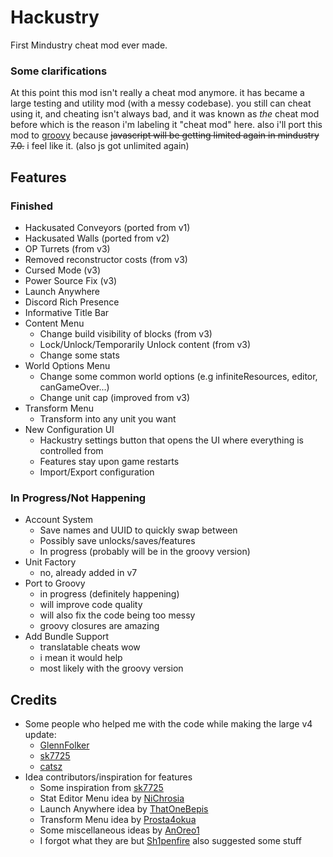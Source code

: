 # Hackustry
First Mindustry cheat mod ever made.

### Some clarifications
At this point this mod isn't really a cheat mod anymore. it has became a large testing and utility mod (with a messy codebase). you still can cheat using it, and cheating isn't always bad, and it was known as *the* cheat mod before which is the reason i'm labeling it "cheat mod" here. also i'll port this mod to [groovy](https://groovy-lang.org/) because ~~javascript will be getting limited again in mindustry 7.0.~~ i feel like it. (also js got unlimited again)

## Features
### Finished
- Hackusated Conveyors (ported from v1)
- Hackusated Walls (ported from v2)
- OP Turrets (from v3)
- Removed reconstructor costs (from v3)
- Cursed Mode (v3)
- Power Source Fix (v3)
- Launch Anywhere
- Discord Rich Presence
- Informative Title Bar
- Content Menu
    * Change build visibility of blocks (from v3)
    * Lock/Unlock/Temporarily Unlock content (from v3)
    * Change some stats
- World Options Menu
    * Change some common world options (e.g infiniteResources, editor, canGameOver...)
    * Change unit cap (improved from v3)
- Transform Menu
    * Transform into any unit you want
- New Configuration UI
    * Hackustry settings button that opens the UI where everything is controlled from
    * Features stay upon game restarts
    * Import/Export configuration
### In Progress/Not Happening
- Account System
    * Save names and UUID to quickly swap between
    * Possibly save unlocks/saves/features
    * In progress (probably will be in the groovy version)
- Unit Factory
    * no, already added in v7
- Port to Groovy
    * in progress (definitely happening)
    * will improve code quality
    * will also fix the code being too messy
    * groovy closures are amazing
- Add Bundle Support
    * translatable cheats wow
    * i mean it would help
    * most likely with the groovy version

## Credits
* Some people who helped me with the code while making the large v4 update:
    - [GlennFolker](https://github.com/GlennFolker/)
    - [sk7725](https://github.com/sk7725)
    - [catsz](https://github.com/catsz/)
* Idea contributors/inspiration for features
    - Some inspiration from [sk7725](https://github.com/sk7725)
    - Stat Editor Menu idea by [NiChrosia](https://github.com/NiChrosia/)
    - Launch Anywhere idea by [ThatOneBepis](https://github.com/ThatOneBepis/)
    - Transform Menu idea by [Prosta4okua](https://github.com/Prosta4okua)
    - Some miscellaneous ideas by [AnOreo1](https://github.com/AnOreo1/)
    - I forgot what they are but [Sh1penfire](https://github.com/Sh1penfire/) also suggested some stuff
